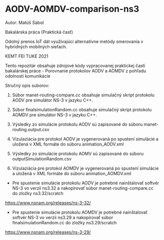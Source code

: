 # AODV-AOMDV-comparison-ns3

Autor: Matúš Sabol

Bakalárska práca (Praktická časť)

Odolný prenos IoT dát využívajúci alternatívne metódy smerovania v hybridných mobilných sieťach.

KEMT FEI TUKE 2021

Tento repozitár obsahuje zdrojové kódy vypracovanej praktickej časti bakalárskej práce - Porovnanie protokolov AODV a AOMDV z pohľadu odolnosti komunikácie


Stručný opis suborov:

1. Súbor manet-routing-compare.cc obsahuje simulačný skript protokolu AODV pre simulátor NS-3 v jazyku C++.

2. Súbor finalsimulationRandom.cc obsahuje simulačný skript protokolu AOMDV pre simulátor NS-3 v jazyku C++.

3. Výsledky zo simulácie protokolu AODV sú zapisované do súboru manet-routing.output.csv

4. Vizulaziácia pre protokol AODV je vygenerovaná po spustení simulácie a uložená v XML formáte do súboru animation_AODV.xml

5. Výsledky zo simulácie protokolu AOMV sú zapisované do súboru outputSimulationRandom.csv

6. Vizulaziácia pre protokol AOMDV je vygenerovaná po spustení simulácie a uložená v XML formáte do súboru animation_AOMDV.xml

 
- Pre spustenie simulácie protokolu AODV je potrebné nainštalovať softvér NS-3 vo verzii ns3.32 a nakopírovať súbor manet-routing-compare.cc do zložky ns3.32/scratch

https://www.nsnam.org/releases/ns-3-32/

- Pre spustenie simulácie protokolu AOMDV je potrebné nainštalovať softvér NS-3 vo verzii ns3.29 a nakopírovať súbor finalsimulationRandom.cc do zložky ns3.29/scratch

https://www.nsnam.org/releases/ns-3-29/
